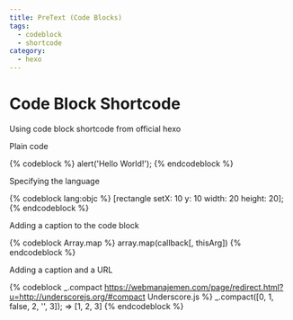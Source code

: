 ```yaml
---
title: PreText (Code Blocks)
tags:
  - codeblock
  - shortcode
category:
  - hexo
---
```


# Code Block Shortcode
Using code block shortcode from official hexo

Plain code

{% codeblock %}
alert('Hello World!');
{% endcodeblock %}

Specifying the language

{% codeblock lang:objc %}
[rectangle setX: 10 y: 10 width: 20 height: 20];
{% endcodeblock %}

Adding a caption to the code block

{% codeblock Array.map %}
array.map(callback[, thisArg])
{% endcodeblock %}

Adding a caption and a URL

{% codeblock _.compact https://webmanajemen.com/page/redirect.html?u=http://underscorejs.org/#compact Underscore.js %}
_.compact([0, 1, false, 2, '', 3]);
=> [1, 2, 3]
{% endcodeblock %}